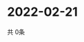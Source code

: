 # 2022-02-21
  共 0条

  <!-- BEGIN -->
  <!-- 最后更新时间Mon Feb 21 2022 01:50:30 GMT+0000 (Coordinated Universal Time) -->
  
  <!-- END -->
  
  